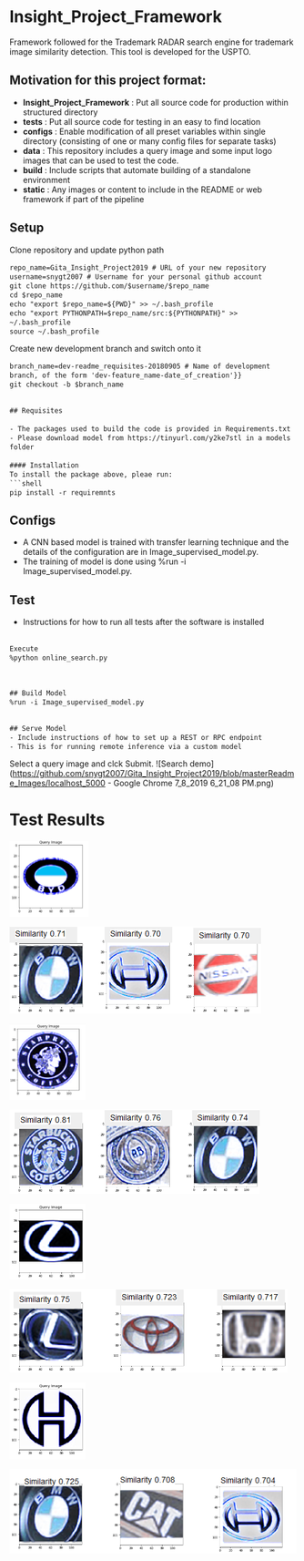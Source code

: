 # Insight_Project_Framework
Framework followed for the Trademark RADAR search engine for trademark image similarity detection.
This tool is developed for the USPTO.

## Motivation for this project format:
- **Insight_Project_Framework** : Put all source code for production within structured directory
- **tests** : Put all source code for testing in an easy to find location
- **configs** : Enable modification of all preset variables within single directory (consisting of one or many config files for separate tasks)
- **data** : This repository includes a query image and some input logo images that can be used to test the code.
- **build** : Include scripts that automate building of a standalone environment
- **static** : Any images or content to include in the README or web framework if part of the pipeline

## Setup
Clone repository and update python path
```
repo_name=Gita_Insight_Project2019 # URL of your new repository
username=snygt2007 # Username for your personal github account
git clone https://github.com/$username/$repo_name
cd $repo_name
echo "export $repo_name=${PWD}" >> ~/.bash_profile
echo "export PYTHONPATH=$repo_name/src:${PYTHONPATH}" >> ~/.bash_profile
source ~/.bash_profile
```
Create new development branch and switch onto it
```
branch_name=dev-readme_requisites-20180905 # Name of development branch, of the form 'dev-feature_name-date_of_creation'}}
git checkout -b $branch_name
```

```

## Requisites

- The packages used to build the code is provided in Requirements.txt
- Please download model from https://tinyurl.com/y2ke7stl in a models folder 

#### Installation
To install the package above, pleae run:
```shell
pip install -r requiremnts
```


## Configs
- A CNN based model is trained with transfer learning technique and the details of the configuration are in Image_supervised_model.py. 
- The training of model is done using %run -i Image_supervised_model.py. 


## Test
- Instructions for how to run all tests after the software is installed
```In jupyter notbook, we can pass the commands to run the code in the following manner.

Execute 
%python online_search.py


```
```

## Build Model
%run -i Image_supervised_model.py
```
```

## Serve Model
- Include instructions of how to set up a REST or RPC endpoint
- This is for running remote inference via a custom model
```
Select a query image and clck Submit.
![Search demo](https://github.com/snygt2007/Gita_Insight_Project2019/blob/masterReadme_Images/localhost_5000 - Google Chrome 7_8_2019 6_21_08 PM.png)

# Test Results

![Input Query Image 1](https://github.com/snygt2007/Gita_Insight_Project2019/blob/master/Readme_Images/BYD.png)

![Trademark RADAR output 1](https://github.com/snygt2007/Gita_Insight_Project2019/blob/master/Readme_Images/byd_results.png)



![Input Query Image 2](https://github.com/snygt2007/Gita_Insight_Project2019/blob/master/Readme_Images/starpreya.png)

![Trademark RADAR output 2](https://github.com/snygt2007/Gita_Insight_Project2019/blob/master/Readme_Images/starpreya_results.png)



![Input Query Image 3](https://github.com/snygt2007/Gita_Insight_Project2019/blob/master/Readme_Images/CAR_QUERY.png)

![Trademark RADAR output 3](https://github.com/snygt2007/Gita_Insight_Project2019/blob/master/Readme_Images/CAR_output.png)



![Input Query Image 4](https://github.com/snygt2007/Gita_Insight_Project2019/blob/master/Readme_Images/jwelery_logo.png)

![Trademark RADAR output 4](https://github.com/snygt2007/Gita_Insight_Project2019/blob/master/Readme_Images/JEWLERY_output.png)
